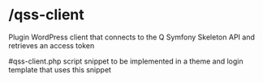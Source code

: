 # /qss-client
Plugin WordPress client that connects to the Q Symfony Skeleton API and retrieves an access token

#qss-client.php script snippet to be implemented in a theme and login template that uses this snippet
